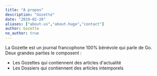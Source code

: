 ```yaml
---
title: "A propos"
description: "Gozette"
date: "2019-02-28"
aliases: ["about-us","about-hugo","contact"]
author: Gozette
no_author: true
---
```


La Gozette est un journal francophone 100% bénévole qui parle de Go. 
Deux grandes parties le composent : 
- Les Gozettes qui contiennent des articles d'actualité
- Les Dossiers qui contiennent des articles intemporels
